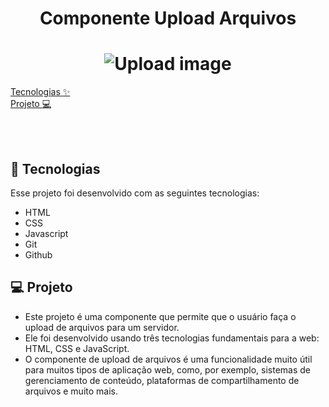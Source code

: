 <h1 align="center">
 <a>Componente Upload Arquivos</a>
</h1>

<h1 align="center">
   <img alt="Upload image" src="https://github.com/rogersene/component-upload-image/blob/main/public/assets/images/screen_component.png?raw=true">
</h1>


  <a href="#-tecnologias">Tecnologias :sparkles:</a>&nbsp;&nbsp;&nbsp;&nbsp;&nbsp;&nbsp; <br>
  <a href="#-projeto">Projeto  :computer:</a>&nbsp;&nbsp;&nbsp; &nbsp;&nbsp;&nbsp; <br>
  
  
 
<br>

<br>


## 🚀 Tecnologias

Esse projeto foi desenvolvido com as seguintes tecnologias:

- HTML
- CSS
- Javascript
- Git
- Github


## 💻 Projeto
- Este projeto é uma componente que permite que o usuário faça o upload de arquivos para um servidor. 
- Ele foi desenvolvido usando três tecnologias fundamentais para a web: HTML, CSS e JavaScript.
- O componente de upload de arquivos é uma funcionalidade muito útil para muitos tipos de aplicação web, como, por exemplo, sistemas de gerenciamento de conteúdo, plataformas de compartilhamento de arquivos e muito mais. 






